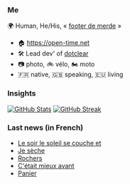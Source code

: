 ### Me

🌍 Human, He/His, « [footer de merde](https://open-time.net/post/2013/07/17/La-veritable-histoire-du-Footer-de-merde-) » 
* 🏠 https://open-time.net 
* 🛠️ Lead dev' of [dotclear](https://git.dotclear.org/dev/dotclear)
* 📷 photo, 🚲 vélo, 🏍️ moto 
* 🇫🇷 native, 🇬🇧 speaking, 🇪🇺 living

### Insights

[![GitHub Stats](https://github-readme-stats-sigma-five.vercel.app/api?username=franck-paul)](https://github.com/franck-paul)
[![GitHub Streak](https://github-readme-streak-stats.herokuapp.com?user=franck-paul)](https://git.io/streak-stats)

### Last news (in French)

<!-- BLOG-POST-LIST:START -->
- [Le soir le soleil se couche et](https://open-time.net/post/2023/12/28/Le-soir-le-soleil-se-couche-et)
- [Je sèche](https://open-time.net/post/2023/12/27/Je-seche)
- [Rochers](https://open-time.net/post/2023/12/26/Rochers)
- [C&#39;était mieux avant](https://open-time.net/post/2023/12/25/C-etait-mieux-avant)
- [Panier](https://open-time.net/post/2023/12/24/Panier)
<!-- BLOG-POST-LIST:END -->
